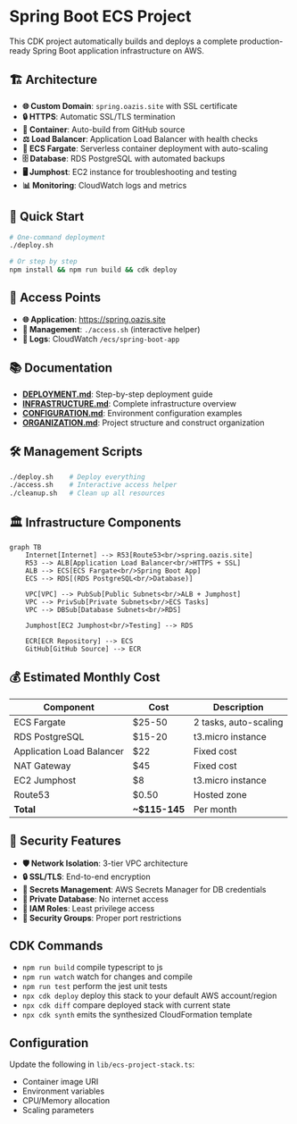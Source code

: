 # Spring Boot ECS Project

This CDK project automatically builds and deploys a complete production-ready Spring Boot application infrastructure on AWS.

## 🏗️ **Architecture**

- **🌐 Custom Domain**: `spring.oazis.site` with SSL certificate
- **🔒 HTTPS**: Automatic SSL/TLS termination
- **🐳 Container**: Auto-build from GitHub source
- **⚖️ Load Balancer**: Application Load Balancer with health checks
- **🚀 ECS Fargate**: Serverless container deployment with auto-scaling
- **🗄️ Database**: RDS PostgreSQL with automated backups
- **🖥️ Jumphost**: EC2 instance for troubleshooting and testing
- **📊 Monitoring**: CloudWatch logs and metrics

## 🚀 **Quick Start**

```bash
# One-command deployment
./deploy.sh

# Or step by step
npm install && npm run build && cdk deploy
```

## 🔗 **Access Points**

- **🌐 Application**: https://spring.oazis.site
- **🔧 Management**: `./access.sh` (interactive helper)
- **📝 Logs**: CloudWatch `/ecs/spring-boot-app`

## 📚 **Documentation**

- **[DEPLOYMENT.md](./DEPLOYMENT.md)**: Step-by-step deployment guide
- **[INFRASTRUCTURE.md](./INFRASTRUCTURE.md)**: Complete infrastructure overview
- **[CONFIGURATION.md](./CONFIGURATION.md)**: Environment configuration examples
- **[ORGANIZATION.md](./ORGANIZATION.md)**: Project structure and construct organization

## 🛠️ **Management Scripts**

```bash
./deploy.sh    # Deploy everything
./access.sh    # Interactive access helper
./cleanup.sh   # Clean up all resources
```

## 🏛️ **Infrastructure Components**

```mermaid
graph TB
    Internet[Internet] --> R53[Route53<br/>spring.oazis.site]
    R53 --> ALB[Application Load Balancer<br/>HTTPS + SSL]
    ALB --> ECS[ECS Fargate<br/>Spring Boot App]
    ECS --> RDS[(RDS PostgreSQL<br/>Database)]
    
    VPC[VPC] --> PubSub[Public Subnets<br/>ALB + Jumphost]
    VPC --> PrivSub[Private Subnets<br/>ECS Tasks]
    VPC --> DBSub[Database Subnets<br/>RDS]
    
    Jumphost[EC2 Jumphost<br/>Testing] --> RDS
    
    ECR[ECR Repository] --> ECS
    GitHub[GitHub Source] --> ECR
```

## 💰 **Estimated Monthly Cost**

| Component | Cost | Description |
|-----------|------|-------------|
| ECS Fargate | $25-50 | 2 tasks, auto-scaling |
| RDS PostgreSQL | $15-20 | t3.micro instance |
| Application Load Balancer | $22 | Fixed cost |
| NAT Gateway | $45 | Fixed cost |
| EC2 Jumphost | $8 | t3.micro instance |
| Route53 | $0.50 | Hosted zone |
| **Total** | **~$115-145** | Per month |

## 🔐 **Security Features**

- **🛡️ Network Isolation**: 3-tier VPC architecture
- **🔒 SSL/TLS**: End-to-end encryption
- **🔑 Secrets Management**: AWS Secrets Manager for DB credentials
- **🚫 Private Database**: No internet access
- **👤 IAM Roles**: Least privilege access
- **🔐 Security Groups**: Proper port restrictions

## CDK Commands

* `npm run build`   compile typescript to js
* `npm run watch`   watch for changes and compile
* `npm run test`    perform the jest unit tests
* `npx cdk deploy`  deploy this stack to your default AWS account/region
* `npx cdk diff`    compare deployed stack with current state
* `npx cdk synth`   emits the synthesized CloudFormation template

## Configuration

Update the following in `lib/ecs-project-stack.ts`:
- Container image URI
- Environment variables
- CPU/Memory allocation
- Scaling parameters
